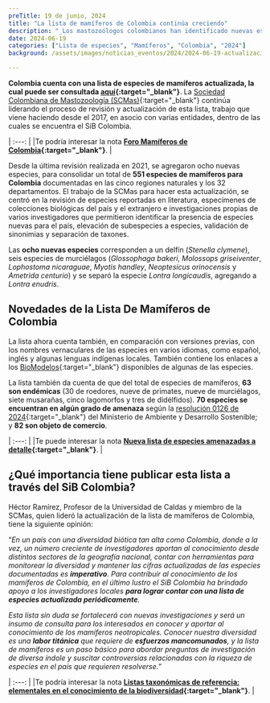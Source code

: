 ```yaml
---
preTitle: 19 de junio, 2024
title: "La lista de mamíferos de Colombia continúa creciendo"
description: "_Los mastozoólogos colombianos han identificado nuevas especies de mamíferos presentes en el país._"
date: 2024-06-19
categories: ["Lista de especies", "Mamíferos", "Colombia", "2024"]
background: /assets/images/noticias_eventos/2024/2024-06-19-actualizacion-lista-mamiferos.png

---
```


**Colombia cuenta con una lista de especies de mamíferos actualizada, la cual puede ser consultada [aquí](https://doi.org/10.15472/kl1whs){:target="_blank"}**. La [Sociedad Colombiana de Mastozoología (SCMas)](https://mamiferoscolombia.org/){:target="_blank"} continúa liderando el proceso de revisión y actualización de esta lista, trabajo que viene haciendo desde el 2017, en asocio con varias entidades, dentro de las cuales se encuentra el SiB Colombia.

| :---: |
|Te podría interesar la nota **[Foro Mamíferos de Colombia](https://biodiversidad.co/post/2017/foro-mamiferos/){:target="_blank"}**. |

Desde la última revisión realizada en 2021, se agregaron ocho nuevas especies, para consolidar un total de **551 especies de mamíferos para Colombia** documentadas en las cinco regiones naturales y los 32 departamentos. El trabajo de la SCMas para hacer esta actualización, se centró en la revisión de especies reportadas en literatura, especímenes de colecciones biológicas del país y el extranjero e investigaciones propias de varios investigadores que permitieron identificar la presencia de especies nuevas para el país, elevación de subespecies a especies, validación de sinonimias y separación de taxones. 

Las **ocho nuevas especies** corresponden a un delfín (_Stenella clymene_), seis especies de murciélagos (_Glossophaga bakeri_, _Molossops griseiventer_,  _Lophostoma nicaraguae_, _Myotis handley_, _Neoptesicus orinocensis_ y _Ametrida centurio_) y se separó la especie _Lontra longicaudis_, agregando a _Lontra enudris_.

## Novedades de la Lista De Mamíferos de Colombia

La lista ahora cuenta también, en comparación con versiones previas, con los nombres vernaculares de las especies en varios idiomas, como  español, inglés y algunas lenguas indígenas locales. También contiene los enlaces a los [BioModelos](http://biomodelos.humboldt.org.co){:target="_blank"} disponibles de algunas de las especies. 

La lista también da cuenta de que del total de especies de mamíferos, **63 son endémicas** (30 de roedores, nueve de primates, nueve de murciélagos, siete musarañas, cinco lagomorfos y tres de didélfidos). **70 especies se encuentran en algún grado de amenaza** según la [resolución 0126 de 2024](https://www.minambiente.gov.co/documento-normativa/resolucion-0126-de-2024/){:target="_blank"} del Ministerio de Ambiente y Desarrollo Sostenible; y **82 son objeto de comercio**.

| :---: |
|Te puede interesar la nota **[Nueva lista de especies amenazadas a detalle](https://biodiversidad.co/post/2024/lista-especies-amenazadas-colombia/){:target="_blank"}**. |

## ¿Qué importancia tiene publicar esta lista a través del SiB Colombia?

Héctor Ramírez, Profesor de la Universidad de Caldas y miembro de la SCMas, quien lideró la actualización de la lista de mamíferos de Colombia, tiene la siguiente opinión:

“_En un país con una diversidad biótica tan alta como Colombia, donde a la vez, un número creciente de investigadores aportan al conocimiento desde distintos sectores de la geografía nacional, contar con herramientas para monitorear la diversidad y mantener las cifras actualizadas de las especies documentadas es **imperativo**. Para contribuir al conocimiento de los mamíferos de Colombia, en el último lustro el SiB Colombia ha brindado apoyo a los investigadores locales **para lograr contar con una lista de especies actualizada periódicamente**._

_Esta lista sin duda se fortalecerá con nuevas investigaciones y será un insumo de consulta para los interesados en conocer y aportar al conocimiento de los mamíferos neotropicales. Conocer nuestra diversidad es una **labor titánica** que requiere de **esfuerzos mancomunados**, y la lista de mamíferos es un paso básico para abordar preguntas de investigación de diversa índole y suscitar controversias relacionadas con la riqueza de especies en el país que requieren resolverse._”

| :---: |
|Te podría interesar la nota **[Listas taxonómicas de referencia: elementales en el conocimiento de la biodiversidad](https://biodiversidad.co/post/2022/listas-referencia-taxonomica/){:target="_blank"}**. |
